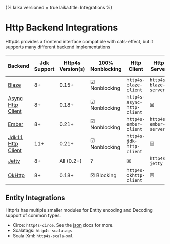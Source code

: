 {%
laika.versioned = true
laika.title: Integrations
%}

# Http Backend Integrations

Http4s provides a frontend interface compatible with cats-effect, but it supports many different backend implementations

| Backend                                                                       | Jdk Support | Http4s Version(s) | 100% Nonblocking               | Http Client                | Http Server           | Websocket Client   | Websocket Server | Proxy support (Client) |
|-------------------------------------------------------------------------------|-------------|-------------------|--------------------------------|----------------------------|-----------------------|--------------------|------------------|------------------------|
| [Blaze](https://github.com/http4s/blaze)                                      | 8+          | 0.15+             | ☑︎ Nonblocking                  | `http4s-blaze-client`      | `http4s-blaze-server` | ☒                | ☒              | ☒                    |
| [Async Http Client](https://github.com/AsyncHttpClient/async-http-client)     | 8+          | 0.18+             | ☑︎ Nonblocking | `http4s-async-http-client` | ☒                   | ☒                | ☒              | ☑︎     |
| [Ember](https://github.com/http4s/http4s)                                     | 8+          | 0.21+             | ☑︎ Nonblocking | `http4s-ember-client`      | `http4s-ember-server` | ?                  | ?                | ☒                    |
| [Jdk11 Http Client](https://jdk-http-client.http4s.org/stable/)               | 11+         | 0.21+             | ☑︎ Nonblocking | `http4s-jdk-http-client`   | ☒                   | ☑︎ | ☒              | ☑︎     |
| [Jetty](https://www.eclipse.org/jetty/)                                       | 8+          | All (0.2+)        | ?                              | ☒                        | `http4s-jetty`        |                    |                  | ☑︎     |
| [OkHttp](https://square.github.io/okhttp/4.x/okhttp/okhttp3/-ok-http-client/) | 8+          | 0.18+             | ☒ Blocking                   | `http4s-okhttp-client`     | ☒                   | ☒                | ☒              | ☑︎     |

## Entity Integrations

Http4s has multiple smaller modules for Entity encoding and Decoding support of common types.

- Circe: `http4s-circe`. See the [json](json.md) docs for more.
- Scalatags: `http4s-scalatags`
- Scala-Xml: `http4s-scala-xml`
